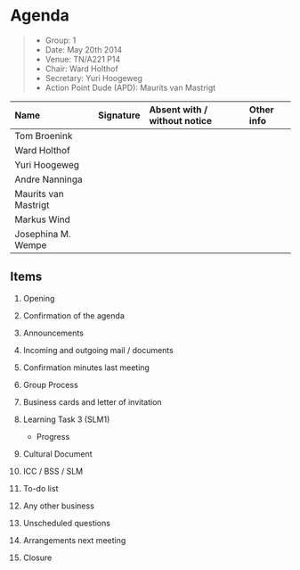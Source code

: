# Agenda

> * Group: 1
> * Date: May 20th 2014
> * Venue: TN/A221 P14
> * Chair: Ward Holthof
> * Secretary: Yuri Hoogeweg
> * Action Point Dude (APD): Maurits van Mastrigt

| Name                        | Signature   | Absent with / without notice | Other info  |
| :-------------------------- | :---------- | :--------------------------- | :---------- |
| Tom Broenink                |             |                              |             |
| Ward Holthof                |             |                              |             |
| Yuri Hoogeweg               |             |                              |             |
| Andre Nanninga              |             |                              |             |
| Maurits van Mastrigt        |             |                              |             |
| Markus Wind                 |             |                              |             |
| Josephina M. Wempe          |             |                              |             |

## Items

1. Opening

2. Confirmation of the agenda

3. Announcements

4. Incoming and outgoing mail / documents

5. Confirmation minutes last meeting

6. Group Process

7. Business cards and letter of invitation

8. Learning Task 3 (SLM1)
	- Progress

9. Cultural Document

10. ICC / BSS / SLM

11. To-do list

12. Any other business

13. Unscheduled questions

14. Arrangements next meeting

15. Closure
